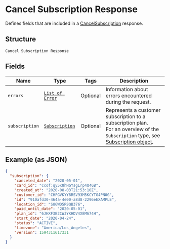 
# Cancel Subscription Response

Defines fields that are included in a
[CancelSubscription](#endpoint-subscriptions-cancelsubscription) response.

## Structure

`Cancel Subscription Response`

## Fields

| Name | Type | Tags | Description |
|  --- | --- | --- | --- |
| `errors` | [`List of Error`](/doc/models/error.md) | Optional | Information about errors encountered during the request. |
| `subscription` | [`Subscription`](/doc/models/subscription.md) | Optional | Represents a customer subscription to a subscription plan.<br>For an overview of the `Subscription` type, see<br>[Subscription object](https://developer.squareup.com/docs/subscriptions-api/overview#subscription-object-overview). |

## Example (as JSON)

```json
{
  "subscription": {
    "canceled_date": "2020-05-01",
    "card_id": "ccof:qy5x8hHGYsgLrp4Q4GB",
    "created_at": "2020-08-03T21:53:10Z",
    "customer_id": "CHFGVKYY8RSV93M5KCYTG4PN0G",
    "id": "910afd30-464a-4e00-a8d8-2296eEXAMPLE",
    "location_id": "S8GWD5R9QB376",
    "paid_until_date": "2020-05-01",
    "plan_id": "6JHXF3B2CW3YKHDV4XEM674H",
    "start_date": "2020-04-24",
    "status": "ACTIVE",
    "timezone": "America/Los_Angeles",
    "version": 1594311617331
  }
}
```

